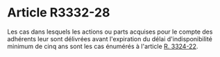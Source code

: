 # Article R3332-28

Les cas dans lesquels les actions ou parts acquises pour le compte des adhérents leur sont délivrées avant l'expiration du délai d'indisponibilité minimum de cinq ans sont les cas énumérés à l'article [R. 3324-22][1].

 [1]: /affichCodeArticle.do?cidTexte=LEGITEXT000006072050&idArticle=LEGIARTI000018487899&dateTexte=&categorieLien=cid